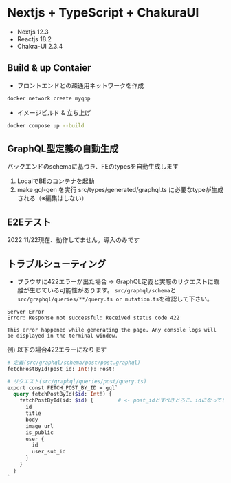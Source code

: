 # Nextjs + TypeScript + ChakuraUI
- Nextjs 12.3
- Reactjs 18.2
- Chakra-UI 2.3.4

## Build & up Contaier
- フロントエンドとの疎通用ネットワークを作成
```zsh
docker network create myqpp
```
- イメージビルド & 立ち上げ
```zsh
docker compose up --build
```

## GraphQL型定義の自動生成
バックエンドのschemaに基づき、FEのtypesを自動生成します
1. LocalでBEのコンテナを起動
1. make gql-gen を実行
src/types/generated/graphql.ts に必要なtypeが生成される（※編集はしない）

## E2Eテスト
2022 11/22現在、動作してません。導入のみです

## トラブルシューティング
- ブラウザに422エラーが出た場合
-> GraphQL定義と実際のリクエストに乖離が生じている可能性があります。
`src/graphql/schema`と`src/graphql/queries/**/query.ts or mutation.ts`を確認して下さい。
```
Server Error
Error: Response not successful: Received status code 422

This error happened while generating the page. Any console logs will be displayed in the terminal window.
```
例) 以下の場合422エラーになります
```graphql
# 定義(src/graphql/schema/post/post.graphql)
fetchPostById(post_id: Int!): Post!

# リクエスト(src/graphql/queries/post/query.ts)
export const FETCH_POST_BY_ID = gql`
  query fetchPostById($id: Int!) {
    fetchPostById(id: $id) {        # <- post_idとすべきとろこ、idになってしまっている
      id
      title
      body
      image_url
      is_public
      user {
        id
        user_sub_id
      }
    }
  }
`
```